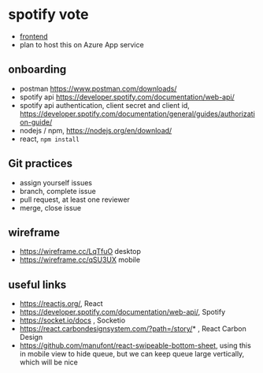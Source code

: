 # spotify vote

- [frontend](https://nitrous.netlify.app/)
- plan to host this on Azure App service

## onboarding
- postman https://www.postman.com/downloads/
- spotify api https://developer.spotify.com/documentation/web-api/
- spotify api authentication, client secret and client id, https://developer.spotify.com/documentation/general/guides/authorization-guide/
- nodejs / npm, https://nodejs.org/en/download/
- react, `npm install`

## Git practices
- assign yourself issues
- branch, complete issue
- pull request, at least one reviewer
- merge, close issue

## wireframe
- https://wireframe.cc/LqTfuO desktop
- https://wireframe.cc/qSU3UX mobile 


## useful links
- https://reactjs.org/, React
- https://developer.spotify.com/documentation/web-api/, Spotify
- https://socket.io/docs , Socketio
- https://react.carbondesignsystem.com/?path=/story/* , React Carbon Design  
- https://github.com/manufont/react-swipeable-bottom-sheet, using this in mobile view to hide queue, but we can keep queue large vertically, which will be nice
